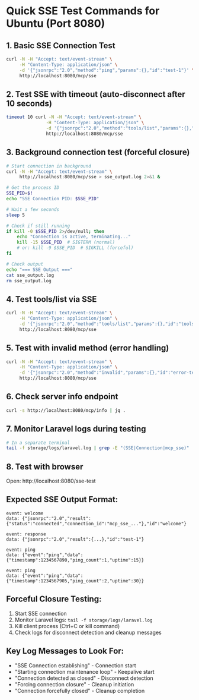 # Quick SSE Test Commands for Ubuntu (Port 8080)

## 1. Basic SSE Connection Test
```bash
curl -N -H "Accept: text/event-stream" \
     -H "Content-Type: application/json" \
     -d '{"jsonrpc":"2.0","method":"ping","params":{},"id":"test-1"}' \
     http://localhost:8080/mcp/sse
```

## 2. Test SSE with timeout (auto-disconnect after 10 seconds)
```bash
timeout 10 curl -N -H "Accept: text/event-stream" \
               -H "Content-Type: application/json" \
               -d '{"jsonrpc":"2.0","method":"tools/list","params":{},"id":"test-2"}' \
               http://localhost:8080/mcp/sse
```

## 3. Background connection test (forceful closure)
```bash
# Start connection in background
curl -N -H "Accept: text/event-stream" \
     http://localhost:8080/mcp/sse > sse_output.log 2>&1 &

# Get the process ID
SSE_PID=$!
echo "SSE Connection PID: $SSE_PID"

# Wait a few seconds
sleep 5

# Check if still running
if kill -0 $SSE_PID 2>/dev/null; then
    echo "Connection is active, terminating..."
    kill -15 $SSE_PID  # SIGTERM (normal)
    # or: kill -9 $SSE_PID  # SIGKILL (forceful)
fi

# Check output
echo "=== SSE Output ==="
cat sse_output.log
rm sse_output.log
```

## 4. Test tools/list via SSE
```bash
curl -N -H "Accept: text/event-stream" \
     -H "Content-Type: application/json" \
     -d '{"jsonrpc":"2.0","method":"tools/list","params":{},"id":"tools-test"}' \
     http://localhost:8080/mcp/sse
```

## 5. Test with invalid method (error handling)
```bash
curl -N -H "Accept: text/event-stream" \
     -H "Content-Type: application/json" \
     -d '{"jsonrpc":"2.0","method":"invalid","params":{},"id":"error-test"}' \
     http://localhost:8080/mcp/sse
```

## 6. Check server info endpoint
```bash
curl -s http://localhost:8080/mcp/info | jq .
```

## 7. Monitor Laravel logs during testing
```bash
# In a separate terminal
tail -f storage/logs/laravel.log | grep -E "(SSE|Connection|mcp_sse)"
```

## 8. Test with browser
Open: http://localhost:8080/sse-test

## Expected SSE Output Format:
```
event: welcome
data: {"jsonrpc":"2.0","result":{"status":"connected","connection_id":"mcp_sse_..."},"id":"welcome"}

event: response  
data: {"jsonrpc":"2.0","result":{...},"id":"test-1"}

event: ping
data: {"event":"ping","data":{"timestamp":1234567890,"ping_count":1,"uptime":15}}

event: ping
data: {"event":"ping","data":{"timestamp":1234567905,"ping_count":2,"uptime":30}}
```

## Forceful Closure Testing:
1. Start SSE connection
2. Monitor Laravel logs: `tail -f storage/logs/laravel.log`
3. Kill client process (Ctrl+C or kill command)
4. Check logs for disconnect detection and cleanup messages

## Key Log Messages to Look For:
- "SSE Connection establishing" - Connection start
- "Starting connection maintenance loop" - Keepalive start  
- "Connection detected as closed" - Disconnect detection
- "Forcing connection closure" - Cleanup initiation
- "Connection forcefully closed" - Cleanup completion
